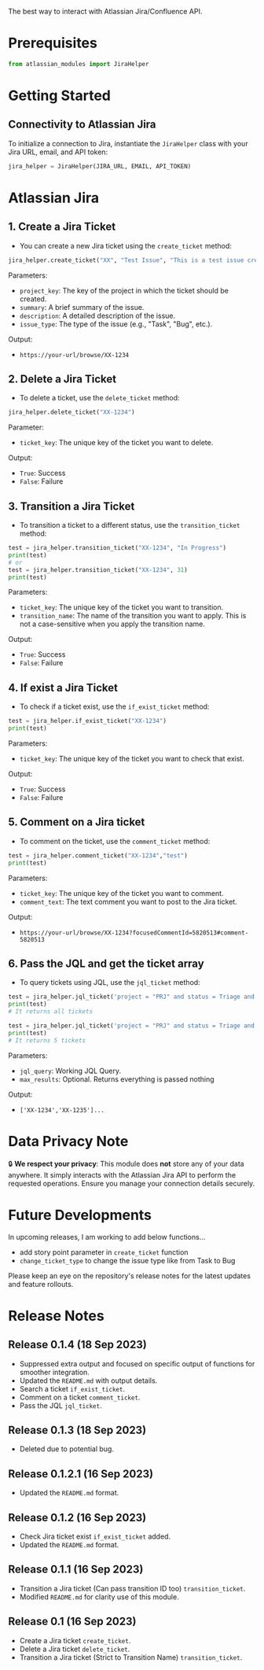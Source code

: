 The best way to interact with Atlassian Jira/Confluence API.

# Prerequisites
```python
from atlassian_modules import JiraHelper
```

# Getting Started

## Connectivity to Atlassian Jira

To initialize a connection to Jira, instantiate the `JiraHelper` class with your Jira URL, email, and API token:

```python
jira_helper = JiraHelper(JIRA_URL, EMAIL, API_TOKEN)
```

# Atlassian Jira
## 1. Create a Jira Ticket

- You can create a new Jira ticket using the `create_ticket` method:

```python
jira_helper.create_ticket("XX", "Test Issue", "This is a test issue created from main.py", "Task")
```
Parameters:
- `project_key`: The key of the project in which the ticket should be created.
- `summary`: A brief summary of the issue.
- `description`: A detailed description of the issue.
- `issue_type`: The type of the issue (e.g., "Task", "Bug", etc.).

Output:
- `https://your-url/browse/XX-1234`

## 2. Delete a Jira Ticket

- To delete a ticket, use the `delete_ticket` method:

```python
jira_helper.delete_ticket("XX-1234")
```

Parameter:
- `ticket_key`: The unique key of the ticket you want to delete.

Output:
- `True`: Success
- `False`: Failure

## 3. Transition a Jira Ticket

- To transition a ticket to a different status, use the `transition_ticket` method:

```python
test = jira_helper.transition_ticket("XX-1234", "In Progress")
print(test)
# or
test = jira_helper.transition_ticket("XX-1234", 31)
print(test)
```

Parameters:
- `ticket_key`: The unique key of the ticket you want to transition.
- `transition_name`: The name of the transition you want to apply. This is not a case-sensitive when you apply the transition name.

Output:
- `True`: Success
- `False`: Failure

## 4. If exist a Jira Ticket

- To check if a ticket exist, use the `if_exist_ticket` method:

```python
test = jira_helper.if_exist_ticket("XX-1234")
print(test)
```
Parameters:
- `ticket_key`: The unique key of the ticket you want to check that exist.

Output:
- `True`: Success
- `False`: Failure

## 5. Comment on a Jira ticket

- To comment on the ticket, use the `comment_ticket` method:

```python
test = jira_helper.comment_ticket("XX-1234","test")
print(test)
```
Parameters:
- `ticket_key`: The unique key of the ticket you want to comment.
- `comment_text`: The text comment you want to post to the Jira ticket.

Output:
- `https://your-url/browse/XX-1234?focusedCommentId=5820513#comment-5820513`

## 6. Pass the JQL and get the ticket array

- To query tickets using JQL, use the `jql_ticket` method:

```python
test = jira_helper.jql_ticket('project = "PRJ" and status = Triage and type != Epic')
print(test)
# It returns all tickets

test = jira_helper.jql_ticket('project = "PRJ" and status = Triage and type != Epic', 5)
print(test)
# It returns 5 tickets
```

Parameters:
- `jql_query`: Working JQL Query.
- `max_results`: Optional. Returns everything is passed nothing

Output:
- `['XX-1234','XX-1235']...`

# Data Privacy Note

🔒 **We respect your privacy**: This module does **not** store any of your data anywhere. It simply interacts with the Atlassian Jira API to perform the requested operations. Ensure you manage your connection details securely.

# Future Developments

In upcoming releases, I am working to add below functions...

- add story point parameter in `create_ticket` function
- `change_ticket_type` to change the issue type like from Task to Bug

Please keep an eye on the repository's release notes for the latest updates and feature rollouts.

# Release Notes
## Release 0.1.4 (18 Sep 2023)
- Suppressed extra output and focused on specific output of functions for smoother integration.
- Updated the `README.md` with output details.
- Search a ticket `if_exist_ticket`.
- Comment on a ticket `comment_ticket`.
- Pass the JQL `jql_ticket`.

## Release 0.1.3 (18 Sep 2023)
- Deleted due to potential bug.

## Release 0.1.2.1 (16 Sep 2023)
- Updated the `README.md` format.

## Release 0.1.2 (16 Sep 2023)
- Check Jira ticket exist `if_exist_ticket` added.
- Updated the `README.md` format.

## Release 0.1.1 (16 Sep 2023)
- Transition a Jira ticket (Can pass transition ID too) `transition_ticket`.
- Modified `README.md` for clarity use of this module.

## Release 0.1 (16 Sep 2023)
- Create a Jira ticket `create_ticket`.
- Delete a Jira ticket `delete_ticket`.
- Transition a Jira ticket (Strict to Transition Name) `transition_ticket`.